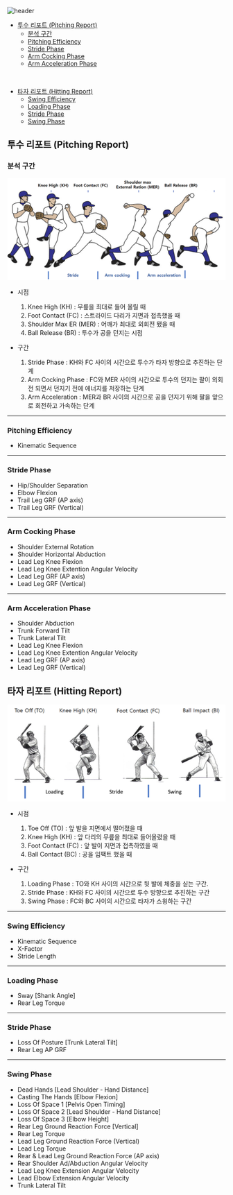 ![header](https://capsule-render.vercel.app/api?type=waving&color=4240DD&height=250&section=header&text=KMU%20Baseball%20Report&fontSize=50&fontColor=ffffff&fontAlign=70&fontAlignY=40&desc=Defining%20report%20parameters&descAlign=84&descAlignY=53)

- [투수 리포트 (Pitching Report)](https://github.com/parkdragonstone/kookmin-report-explain?tab=readme-ov-file#투수-리포트-pitching-report)
    - [분석 구간](https://github.com/parkdragonstone/kookmin-report-explain?tab=readme-ov-file#분석-구간)
    - [Pitching Efficiency](https://github.com/parkdragonstone/kookmin-report-explain?tab=readme-ov-file#pitching-efficiency)
    - [Stride Phase](https://github.com/parkdragonstone/kookmin-report-explain?tab=readme-ov-file#stride-phase)
    - [Arm Cocking Phase](https://github.com/parkdragonstone/kookmin-report-explain?tab=readme-ov-file#arm-cocking-phase)
    - [Arm Acceleration Phase](https://github.com/parkdragonstone/kookmin-report-explain?tab=readme-ov-file#arm-acceleration-phase)
    
<br/>

- [타자 리포트 (Hitting Report)](https://github.com/parkdragonstone/kookmin-report-explain?tab=readme-ov-file#타자-리포트-hitting-report)
    - [Swing Efficiency](https://github.com/parkdragonstone/kookmin-report-explain?tab=readme-ov-file#swing-efficiency)
    - [Loading Phase](https://github.com/parkdragonstone/kookmin-report-explain?tab=readme-ov-file#loading-phase)
    - [Stride Phase](https://github.com/parkdragonstone/kookmin-report-explain?tab=readme-ov-file#stride-phase-1)
    - [Swing Phase](https://github.com/parkdragonstone/kookmin-report-explain?tab=readme-ov-file#swing-phase)

## 투수 리포트 (Pitching Report)

### 분석 구간

![pitching_analysis](img/pitching_analysis.png)

- 시점
    1. Knee High (KH) : 무릎을 최대로 들어 올릴 때
    2. Foot Contact (FC) : 스트라이드 다리가 지면과 접촉했을 때
    3. Shoulder Max ER (MER) : 어깨가 최대로 외회전 됐을 때
    4. Ball Release (BR) : 투수가 공을 던지는 시점

- 구간
    1. Stride Phase : KH와 FC 사이의 시간으로 투수가 타자 방향으로 추진하는 단계
    2. Arm Cocking Phase : FC와 MER 사이의 시간으로 투수의 던지는 팔이 외회전 되면서 던지기 전에 에너지를 저장하는 단계
    3. Arm Acceleration : MER과 BR 사이의 시간으로 공을 던지기 위해 팔을 앞으로 회전하고 가속하는 단계
---

### Pitching Efficiency

- Kinematic Sequence
---

### Stride Phase

- Hip/Shoulder Separation
- Elbow Flexion
- Trail Leg GRF (AP axis)
- Trail Leg GRF (Vertical)
---

### Arm Cocking Phase

- Shoulder External Rotation
- Shoulder Horizontal Abduction
- Lead Leg Knee Flexion
- Lead Leg Knee Extention Angular Velocity
- Lead Leg GRF (AP axis)
- Lead Leg GRF (Vertical)
---

### Arm Acceleration Phase

- Shoulder Abduction
- Trunk Forward Tilt
- Trunk Lateral Tilt
- Lead Leg Knee Flexion
- Lead Leg Knee Extention Angular Velocity
- Lead Leg GRF (AP axis)
- Lead Leg GRF (Vertical)


## 타자 리포트 (Hitting Report)

![hitting_analysis](img/hitting_analysis.png)

- 시점
    1. Toe Off (TO) : 앞 발을 지면에서 떨어졌을 때
    2. Knee High (KH) : 앞 다리의 무릎을 최대로 들어올렸을 때
    3. Foot Contact (FC) : 앞 발이 지면과 접촉하였을 때
    4. Ball Contact (BC) : 공을 임팩트 했을 때

- 구간
    1. Loading Phase : TO와 KH 사이의 시간으로 뒷 발에 체중을 싣는 구간.
    2. Stride Phase : KH와 FC 사이의 시간으로 투수 방향으로 추진하는 구간
    3. Swing Phase : FC와 BC 사이의 시간으로 타자가 스윙하는 구간
---

### Swing Efficiency

- Kinematic Sequence
- X-Factor
- Stride Length
---

### Loading Phase

- Sway [Shank Angle]
- Rear Leg Torque
---

### Stride Phase

- Loss Of Posture [Trunk Lateral Tilt]
- Rear Leg AP GRF
---

### Swing Phase

- Dead Hands [Lead Shoulder - Hand Distance]
- Casting The Hands [Elbow Flexion]
- Loss Of Space 1 [Pelvis Open Timing]
- Loss Of Space 2 [Lead Shoulder - Hand  Distance]
- Loss Of Space 3 [Elbow Height]
- Rear Leg Ground Reaction Force [Vertical]
- Rear Leg Torque
- Lead Leg Ground Reaction Force (Vertical)
- Lead Leg Torque
- Rear & Lead Leg Ground Reaction Force (AP axis)
- Rear Shoulder Ad/Abduction Angular Velocity
- Lead Leg Knee Extension Angular Velocity
- Lead Elbow Extension Angular Velocity
- Trunk Lateral Tilt